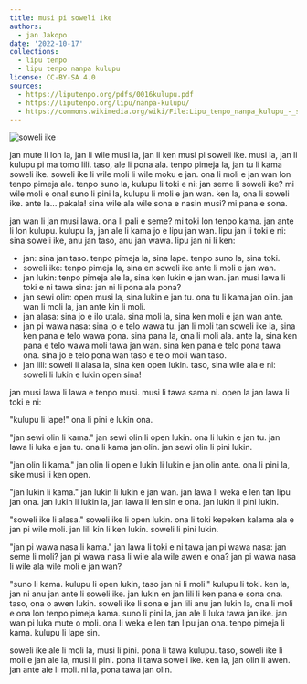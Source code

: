 ```yaml
---
title: musi pi soweli ike
authors:
  - jan Jakopo
date: '2022-10-17'
collections:
  - lipu tenpo
  - lipu tenpo nanpa kulupu
license: CC-BY-SA 4.0
sources:
  - https://liputenpo.org/pdfs/0016kulupu.pdf
  - https://liputenpo.org/lipu/nanpa-kulupu/
  - https://commons.wikimedia.org/wiki/File:Lipu_tenpo_nanpa_kulupu_-_soweli_ike.png
---
```


![soweli ike](https://upload.wikimedia.org/wikipedia/commons/e/e2/Lipu_tenpo_nanpa_kulupu_-_soweli_ike.png)

jan mute li lon la, jan li wile musi la, jan li ken musi pi soweli ike. musi la, jan li kulupu pi ma tomo lili. taso, ale li pona ala. tenpo pimeja la, jan tu li kama soweli ike. soweli ike li wile moli li wile moku e jan. ona li moli e jan wan lon tenpo pimeja ale. tenpo suno la, kulupu li toki e ni: jan seme li soweli ike? mi wile moli e ona! suno li pini la, kulupu li moli e jan wan. ken la, ona li soweli ike. ante la... pakala! sina wile ala wile sona e nasin musi? mi pana e sona.

jan wan li jan musi lawa. ona li pali e seme? mi toki lon tenpo kama. jan ante li lon kulupu. kulupu la, jan ale li kama jo e lipu jan wan. lipu jan li toki e ni: sina soweli ike, anu jan taso, anu jan wawa. lipu jan ni li ken:

- jan: sina jan taso. tenpo pimeja la, sina lape. tenpo suno la, sina toki.
- soweli ike: tenpo pimeja la, sina en soweli ike ante li moli e jan wan.
- jan lukin: tenpo pimeja ale la, sina ken lukin e jan wan. jan musi lawa li toki e ni tawa sina: jan ni li pona ala pona?
- jan sewi olin: open musi la, sina lukin e jan tu. ona tu li kama jan olin. jan wan li moli la, jan ante kin li moli.
- jan alasa: sina jo e ilo utala. sina moli la, sina ken moli e jan wan ante.
- jan pi wawa nasa: sina jo e telo wawa tu. jan li moli tan soweli ike la, sina ken pana e telo wawa pona. sina pana la, ona li moli ala. ante la, sina ken pana e telo wawa moli tawa jan wan. sina ken pana e telo pona tawa ona. sina jo e telo pona wan taso e telo moli wan taso.
- jan lili: soweli li alasa la, sina ken open lukin. taso, sina wile ala e ni: soweli li lukin e lukin open sina!

jan musi lawa li lawa e tenpo musi. musi li tawa sama ni. open la jan lawa li toki e ni:

"kulupu li lape!" ona li pini e lukin ona.

"jan sewi olin li kama." jan sewi olin li open lukin. ona li lukin e jan tu. jan lawa li luka e jan tu. ona li kama jan olin. jan sewi olin li pini lukin.

"jan olin li kama." jan olin li open e lukin li lukin e jan olin ante. ona li pini la, sike musi li ken open.

"jan lukin li kama." jan lukin li lukin e jan wan. jan lawa li weka e len tan lipu jan ona. jan lukin li lukin la, jan lawa li len sin e ona. jan lukin li pini lukin.

"soweli ike li alasa." soweli ike li open lukin. ona li toki kepeken kalama ala e jan pi wile moli. jan lili kin li ken lukin. soweli li pini lukin.

"jan pi wawa nasa li kama." jan lawa li toki e ni tawa jan pi wawa nasa: jan seme li moli? jan pi wawa nasa li wile ala wile awen e ona? jan pi wawa nasa li wile ala wile moli e jan wan?

"suno li kama. kulupu li open lukin, taso jan ni li moli." kulupu li toki. ken la, jan ni anu jan ante li soweli ike. jan lukin en jan lili li ken pana e sona ona. taso, ona o awen lukin. soweli ike li sona e jan lili anu jan lukin la, ona li moli e ona lon tenpo pimeja kama. suno li pini la, jan ale li luka tawa jan ike. jan wan pi luka mute o moli. ona li weka e len tan lipu jan ona. tenpo pimeja li kama. kulupu li lape sin.

soweli ike ale li moli la, musi li pini. pona li tawa kulupu. taso, soweli ike li moli e jan ale la, musi li pini. pona li tawa soweli ike. ken la, jan olin li awen. jan ante ale li moli. ni la, pona tawa jan olin.